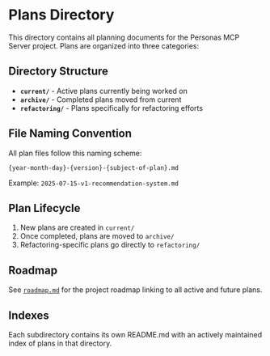 # Plans Directory

This directory contains all planning documents for the Personas MCP Server project. Plans are organized into three categories:

## Directory Structure

- **`current/`** - Active plans currently being worked on
- **`archive/`** - Completed plans moved from current
- **`refactoring/`** - Plans specifically for refactoring efforts

## File Naming Convention

All plan files follow this naming scheme:

```
{year-month-day}-{version}-{subject-of-plan}.md
```

Example: `2025-07-15-v1-recommendation-system.md`

## Plan Lifecycle

1. New plans are created in `current/`
2. Once completed, plans are moved to `archive/`
3. Refactoring-specific plans go directly to `refactoring/`

## Roadmap

See [`roadmap.md`](./roadmap.md) for the project roadmap linking to all active and future plans.

## Indexes

Each subdirectory contains its own README.md with an actively maintained index of plans in that directory.
